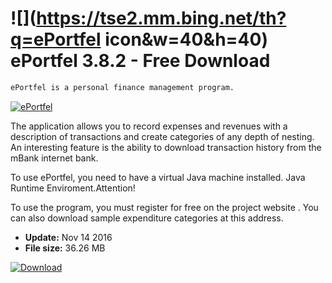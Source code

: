 # ![](https://tse2.mm.bing.net/th?q=ePortfel icon&w=40&h=40) ePortfel 3.8.2 - Free Download

```sh
ePortfel is a personal finance management program.
```
[![ePortfel](https://gallery.dpcdn.pl/imgc/Tools/325/g_-_420x350_1.5_-_x20090907132701.png)](https://softexe.net/win/business/finance/eportfel:ppcRc.html)

The application allows you to record expenses and revenues with a description of transactions and create categories of any depth of nesting. An interesting feature is the ability to download transaction history from the mBank internet bank.
 
 To use ePortfel, you need to have a virtual Java machine installed. Java Runtime Enviroment.Attention!
 
 To use the program, you must register for free on
  the project website . You can also download sample expenditure categories at this address.


- **Update:** Nov 14 2016
- **File size:** 36.26 MB

[![Download](https://cdn.softexe.net/static/img/download.png)](https://softexe.net/win/business/finance/eportfel:ppcRc.html)

